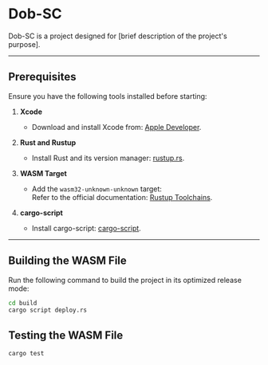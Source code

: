# **Dob-SC**

Dob-SC is a project designed for [brief description of the project's purpose].

---

## **Prerequisites**

Ensure you have the following tools installed before starting:

1. **Xcode**  
   - Download and install Xcode from: [Apple Developer](https://developer.apple.com/xcode/).

2. **Rust and Rustup**  
   - Install Rust and its version manager: [rustup.rs](https://rustup.rs/).

3. **WASM Target**  
   - Add the `wasm32-unknown-unknown` target:  
     Refer to the official documentation: [Rustup Toolchains](https://rust-lang.github.io/rustup/concepts/toolchains.html#toolchain-specification).

4. **cargo-script**  
   - Install cargo-script: [cargo-script](https://github.com/DanielKeep/cargo-script).
---




## **Building the WASM File**

Run the following command to build the project in its optimized release mode:

```bash
cd build
cargo script deploy.rs
```


## **Testing the WASM File**

```bash
cargo test
```
